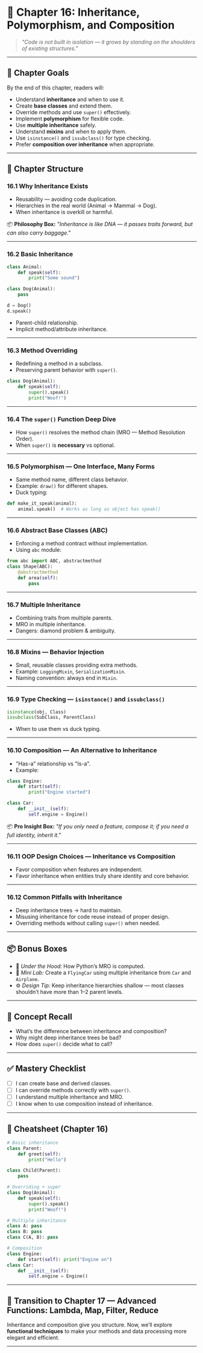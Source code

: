 
# 📘 Chapter 16: Inheritance, Polymorphism, and Composition

> *"Code is not built in isolation — it grows by standing on the shoulders of existing structures."*

---

## 🎯 Chapter Goals

By the end of this chapter, readers will:

* Understand **inheritance** and when to use it.
* Create **base classes** and extend them.
* Override methods and use `super()` effectively.
* Implement **polymorphism** for flexible code.
* Use **multiple inheritance** safely.
* Understand **mixins** and when to apply them.
* Use `isinstance()` and `issubclass()` for type checking.
* Prefer **composition over inheritance** when appropriate.

---

## 📂 Chapter Structure

### 16.1 Why Inheritance Exists

* Reusability — avoiding code duplication.
* Hierarchies in the real world (Animal → Mammal → Dog).
* When inheritance is overkill or harmful.

📦 **Philosophy Box:**
*"Inheritance is like DNA — it passes traits forward, but can also carry baggage."*

---

### 16.2 Basic Inheritance

```python
class Animal:
    def speak(self):
        print("Some sound")

class Dog(Animal):
    pass

d = Dog()
d.speak()
```

* Parent-child relationship.
* Implicit method/attribute inheritance.

---

### 16.3 Method Overriding

* Redefining a method in a subclass.
* Preserving parent behavior with `super()`.

```python
class Dog(Animal):
    def speak(self):
        super().speak()
        print("Woof!")
```

---

### 16.4 The `super()` Function Deep Dive

* How `super()` resolves the method chain (MRO — Method Resolution Order).
* When `super()` is **necessary** vs optional.

---

### 16.5 Polymorphism — One Interface, Many Forms

* Same method name, different class behavior.
* Example: `draw()` for different shapes.
* Duck typing:

```python
def make_it_speak(animal):
    animal.speak()  # Works as long as object has speak()
```

---

### 16.6 Abstract Base Classes (ABC)

* Enforcing a method contract without implementation.
* Using `abc` module:

```python
from abc import ABC, abstractmethod
class Shape(ABC):
    @abstractmethod
    def area(self):
        pass
```

---

### 16.7 Multiple Inheritance

* Combining traits from multiple parents.
* MRO in multiple inheritance.
* Dangers: diamond problem & ambiguity.

---

### 16.8 Mixins — Behavior Injection

* Small, reusable classes providing extra methods.
* Example: `LoggingMixin`, `SerializationMixin`.
* Naming convention: always end in `Mixin`.

---

### 16.9 Type Checking — `isinstance()` and `issubclass()`

```python
isinstance(obj, Class)
issubclass(SubClass, ParentClass)
```

* When to use them vs duck typing.

---

### 16.10 Composition — An Alternative to Inheritance

* "Has-a" relationship vs "Is-a".
* Example:

```python
class Engine:
    def start(self):
        print("Engine started")

class Car:
    def __init__(self):
        self.engine = Engine()
```

📦 **Pro Insight Box:**
*"If you only need a feature, compose it; if you need a full identity, inherit it."*

---

### 16.11 OOP Design Choices — Inheritance vs Composition

* Favor composition when features are independent.
* Favor inheritance when entities truly share identity and core behavior.

---

### 16.12 Common Pitfalls with Inheritance

* Deep inheritance trees → hard to maintain.
* Misusing inheritance for code reuse instead of proper design.
* Overriding methods without calling `super()` when needed.

---

## 📦 Bonus Boxes

* 📌 *Under the Hood:* How Python’s MRO is computed.
* 🧪 *Mini Lab:* Create a `FlyingCar` using multiple inheritance from `Car` and `Airplane`.
* ⚙️ *Design Tip:* Keep inheritance hierarchies shallow — most classes shouldn’t have more than 1–2 parent levels.

---

## 🧠 Concept Recall

* What’s the difference between inheritance and composition?
* Why might deep inheritance trees be bad?
* How does `super()` decide what to call?

---

## ✅ Mastery Checklist

* [ ] I can create base and derived classes.
* [ ] I can override methods correctly with `super()`.
* [ ] I understand multiple inheritance and MRO.
* [ ] I know when to use composition instead of inheritance.

---

## 🧾 Cheatsheet (Chapter 16)

```python
# Basic inheritance
class Parent:
    def greet(self):
        print("Hello")

class Child(Parent):
    pass

# Overriding + super
class Dog(Animal):
    def speak(self):
        super().speak()
        print("Woof!")

# Multiple inheritance
class A: pass
class B: pass
class C(A, B): pass

# Composition
class Engine:
    def start(self): print("Engine on")
class Car:
    def __init__(self):
        self.engine = Engine()
```

---

## 🔗 Transition to Chapter 17 — Advanced Functions: Lambda, Map, Filter, Reduce

Inheritance and composition give you structure.
Now, we’ll explore **functional techniques** to make your methods and data processing more elegant and efficient.

---

